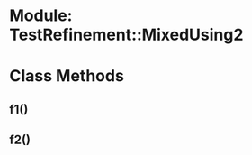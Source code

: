 # Module: TestRefinement::MixedUsing2
    



# Class Methods
## f1() [](#method-c-f1)
## f2() [](#method-c-f2)

